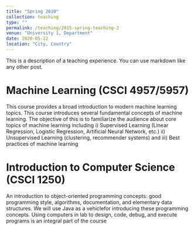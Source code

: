 ```yaml
---
title: "Spring 2020"
collection: teaching
type: ""
permalink: /teaching/2015-spring-teaching-2
venue: "University 1, Department"
date: 2020-05-22
location: "City, Country"
---
```


This is a description of a teaching experience. You can use markdown like any other post.

Machine Learning (CSCI 4957/5957)
======
 This course provides a broad introduction to modern machine learning topics.  This course introduces several fundamental concepts of machine learning. The objective of this is to familiarize the audience about core topics of machine learning including i) Supervised Learning (Linear Regression, Logistic Regression, Artificial Neural Network, etc.) ii) Unsupervised Learning (clustering, recommender systems) and iii) Best practices of machine learning

Introduction to Computer Science (CSCI 1250)
======
An introduction to object-oriented programming concepts: good programming style, algorithms, documentation, and elementary data structures. We will use Java as a vehiclefor introducing these programming concepts. Using computers in lab to design, code, debug, and execute programs is an integral part of the course
